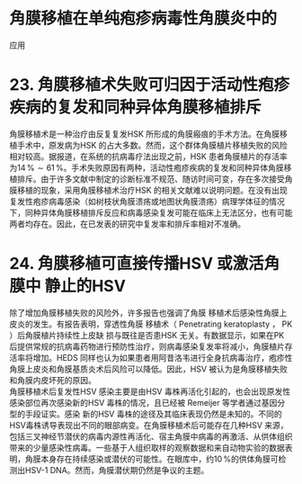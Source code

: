 # 角膜移植在单纯疱疹病毒性角膜炎中的  
应用  
# 23. 角膜移植术失败可归因于活动性疱疹疾病的复发和同种异体角膜移植排斥  
角膜移植术是一种治疗由反复复发HSK 所形成的角膜瘢痕的手术方法。在角膜移植手术中，原发病为HSK 的占大多数。然而，这个群体角膜植片移植失败的风险相对较高。据报道，在系统的抗病毒疗法出现之前，HSK 患者角膜植片的存活率为$14\,\%\sim61\,\%$。手术失败原因有两种，活动性疱疹疾病的复发和同种异体角膜移植排斥。由于许多文献中制定的诊断标准不规范、随访时间可变，存在多次接受角膜移植的现象，采用角膜移植术治疗HSK 的相关文献难以说明问题。在没有出现复发性疱疹病毒感染（如树枝状角膜溃疡或地图状角膜溃疡）病理学体征的情况下，同种异体角膜移植排斥反应和病毒感染复发可能在临床上无法区分，也有可能两者均存在。因此，在已发表的研究中复发率和排斥率相对不准确。  
# 24. 角膜移植可直接传播HSV 或激活角膜中 静止的HSV  
除了增加角膜移植失败的风险外，许多报告也强调了角膜 移植术后感染性角膜上皮炎的发生。有报告表明，穿透性角膜 移植术（ Penetrating keratoplasty ， PK ）后角膜植片持续性上皮缺 损与既往是否患HSK 无关。有数据显示，如果在PK 后提供常规的抗病毒药物进行预防性治疗，则病毒感染复发率将减小，角膜植片存活率将增加。HEDS 同样也认为如果患者用阿昔洛韦进行全身抗病毒治疗，疱疹性角膜上皮炎和角膜基质炎术后风险可以降低。因此，HSV 被认为是角膜移植失败和角膜内皮坏死的原因。  
角膜移植术后复发性HSV 感染主要是由HSV 毒株再活化引起的，也会出现原发性感染部位再次感染新的HSV 毒株的情况，且已经被 Remeijer  等学者通过基因分型的手段证实。感染 新的HSV 毒株的途径及其临床表现仍然是未知的。不同的HSV毒株诱导表现出不同的眼部病变。在角膜移植术后可能存在几种HSV 来源，包括三叉神经节潜伏的病毒内源性再活化、宿主角膜中病毒的再激活、从供体组织带来的少量感染性病毒。一些基于人组织取样的观察数据和来自动物实验的数据表明，角膜本身存在持续感染或潜伏的可能性。在眼库中，约$10\,\%$的供体角膜可检测出HSV-1 DNA。然而，角膜潜伏期仍然是争议的主题。  